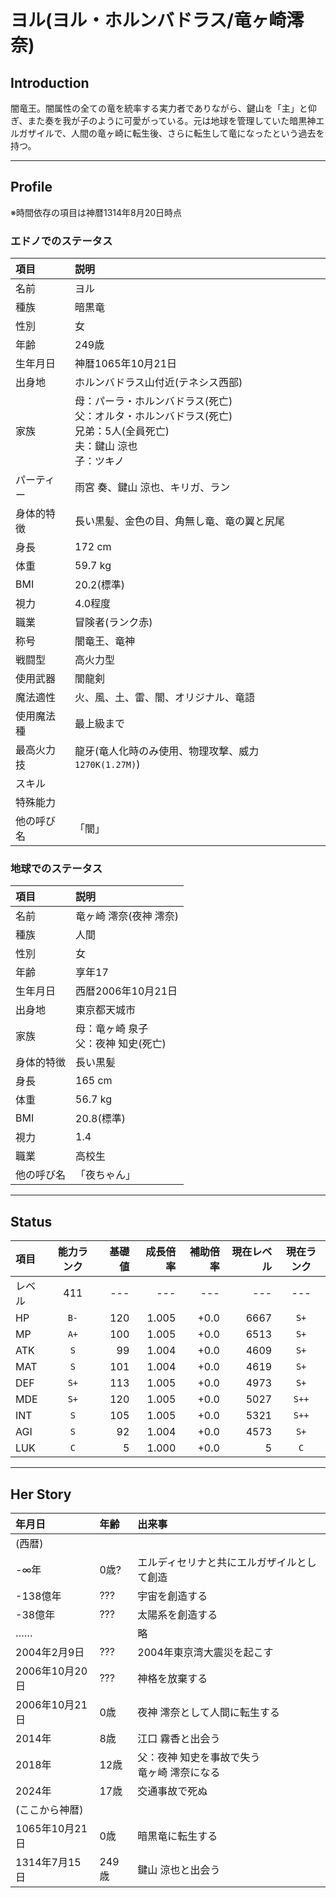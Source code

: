 # ヨル(ヨル・ホルンバドラス/竜ヶ崎澪奈)

## Introduction

闇竜王。闇属性の全ての竜を統率する実力者でありながら、鍵山を「主」と仰ぎ、また奏を我が子のように可愛がっている。元は地球を管理していた暗黒神エルガザイルで、人間の竜ヶ崎に転生後、さらに転生して竜になったという過去を持つ。

---

## Profile

※時間依存の項目は神暦1314年8月20日時点

### エドノでのステータス

|項目|説明|
|:--|:--|
|名前|ヨル|
|種族|暗黒竜|
|性別|女|
|年齢|249歳|
|生年月日|神暦1065年10月21日|
|出身地|ホルンバドラス山付近(テネシス西部)|
|家族|母：パーラ・ホルンバドラス(死亡) <br> 父：オルタ・ホルンバドラス(死亡) <br> 兄弟：5人(全員死亡) <br> 夫：鍵山 涼也 <br> 子：ツキノ|
|パーティー|雨宮 奏、鍵山 涼也、キリガ、ラン|
|身体的特徴|長い黒髪、金色の目、角無し竜、竜の翼と尻尾|
|身長|172 cm|
|体重|59.7 kg|
|BMI|20.2(標準)|
|視力|4.0程度|
|職業|冒険者(ランク赤)|
|称号|闇竜王、竜神|
|戦闘型|高火力型|
|使用武器|闇龍剣|
|魔法適性|火、風、土、雷、闇、オリジナル、竜語|
|使用魔法種|最上級まで|
|最高火力技|龍牙(竜人化時のみ使用、物理攻撃、威力`1270K(1.27M)`)|
|スキル||
|特殊能力||
|他の呼び名|「闇」|

### 地球でのステータス

|項目|説明|
|:--|:--|
|名前|竜ヶ崎 澪奈(夜神 澪奈)|
|種族|人間|
|性別|女|
|年齢|享年17|
|生年月日|西暦2006年10月21日|
|出身地|東京都天城市|
|家族|母：竜ヶ崎 泉子 <br> 父：夜神 知史(死亡)|
|身体的特徴|長い黒髪|
|身長|165 cm|
|体重|56.7 kg|
|BMI|20.8(標準)|
|視力|1.4|
|職業|高校生|
|他の呼び名|「夜ちゃん」|

---

## Status

|項目|能力ランク|基礎値|成長倍率|補助倍率|現在レベル|現在ランク|
|:--|:--:|--:|--:|--:|--:|:--:|
|レベル|411|---|---|---|---|---|
|HP|`B-`|120|1.005|+0.0|6667|`S+`|
|MP|`A+`|100|1.005|+0.0|6513|`S+`|
|ATK|`S`|99|1.004|+0.0|4609|`S+`|
|MAT|`S`|101|1.004|+0.0|4619|`S+`|
|DEF|`S+`|113|1.005|+0.0|4973|`S+`|
|MDE|`S+`|120|1.005|+0.0|5027|`S++`|
|INT|`S`|105|1.005|+0.0|5321|`S++`|
|AGI|`S`|92|1.004|+0.0|4573|`S+`|
|LUK|`C`|5|1.000|+0.0|5|`C`|

---

## Her Story

|年月日|年齢|出来事|
|:--|:--|:--|
|(西暦)|||
|-$\infty$年|0歳?|エルディセリナと共にエルガザイルとして創造|
|-138億年|???|宇宙を創造する|
|-38億年|???|太陽系を創造する|
|……||略|
|2004年2月9日|???|2004年東京湾大震災を起こす|
|2006年10月20日|???|神格を放棄する|
|2006年10月21日|0歳|夜神 澪奈として人間に転生する|
|2014年|8歳|江口 霧香と出会う|
|2018年|12歳|父：夜神 知史を事故で失う <br> 竜ヶ崎 澪奈になる|
|2024年|17歳|交通事故で死ぬ|
|(ここから神暦)|||
|1065年10月21日|0歳|暗黒竜に転生する|
|1314年7月15日|249歳|鍵山 涼也と出会う|
